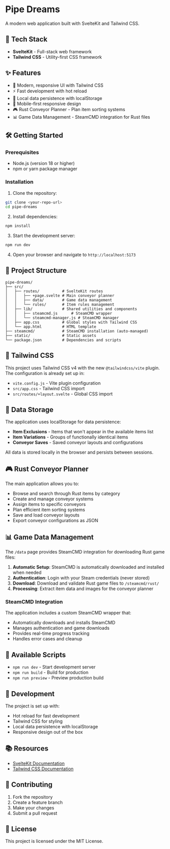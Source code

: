 # Pipe Dreams

A modern web application built with SvelteKit and Tailwind CSS.

## 🚀 Tech Stack

- **SvelteKit** - Full-stack web framework
- **Tailwind CSS** - Utility-first CSS framework

## ✨ Features

- 🎨 Modern, responsive UI with Tailwind CSS
- ⚡ Fast development with hot reload
- 💾 Local data persistence with localStorage
- 📱 Mobile-first responsive design
- 🎮 Rust Conveyor Planner - Plan item sorting systems
- 📊 Game Data Management - SteamCMD integration for Rust files

## 🛠️ Getting Started

### Prerequisites

- Node.js (version 18 or higher)
- npm or yarn package manager

### Installation

1. Clone the repository:
```bash
git clone <your-repo-url>
cd pipe-dreams
```

2. Install dependencies:
```bash
npm install
```

3. Start the development server:
```bash
npm run dev
```

4. Open your browser and navigate to `http://localhost:5173`

## 📁 Project Structure

```
pipe-dreams/
├── src/
│   ├── routes/          # SvelteKit routes
│   │   ├── +page.svelte # Main conveyor planner
│   │   ├── data/        # Game data management
│   │   └── rules/       # Item rules management
│   ├── lib/             # Shared utilities and components
│   │   ├── steamcmd.js      # SteamCMD wrapper
│   │   └── steamcmd-manager.js # SteamCMD manager
│   ├── app.css          # Global styles with Tailwind CSS
│   └── app.html         # HTML template
├── steamcmd/            # SteamCMD installation (auto-managed)
├── static/              # Static assets
└── package.json         # Dependencies and scripts
```

## 🎨 Tailwind CSS

This project uses Tailwind CSS v4 with the new `@tailwindcss/vite` plugin. The configuration is already set up in:

- `vite.config.js` - Vite plugin configuration
- `src/app.css` - Tailwind CSS import
- `src/routes/+layout.svelte` - Global CSS import

## 💾 Data Storage

The application uses localStorage for data persistence:
- **Item Exclusions** - Items that won't appear in the available items list
- **Item Variations** - Groups of functionally identical items
- **Conveyor Saves** - Saved conveyor layouts and configurations

All data is stored locally in the browser and persists between sessions.

## 🎮 Rust Conveyor Planner

The main application allows you to:
- Browse and search through Rust items by category
- Create and manage conveyor systems
- Assign items to specific conveyors
- Plan efficient item sorting systems
- Save and load conveyor layouts
- Export conveyor configurations as JSON

## 📊 Game Data Management

The `/data` page provides SteamCMD integration for downloading Rust game files:

1. **Automatic Setup**: SteamCMD is automatically downloaded and installed when needed
2. **Authentication**: Login with your Steam credentials (never stored)
3. **Download**: Download and validate Rust game files to `/steamcmd/rust/`
4. **Processing**: Extract item data and images for the conveyor planner

### SteamCMD Integration

The application includes a custom SteamCMD wrapper that:
- Automatically downloads and installs SteamCMD
- Manages authentication and game downloads
- Provides real-time progress tracking
- Handles error cases and cleanup

## 📝 Available Scripts

- `npm run dev` - Start development server
- `npm run build` - Build for production
- `npm run preview` - Preview production build

## 🔧 Development

The project is set up with:
- Hot reload for fast development
- Tailwind CSS for styling
- Local data persistence with localStorage
- Responsive design out of the box

## 📚 Resources

- [SvelteKit Documentation](https://kit.svelte.dev/)
- [Tailwind CSS Documentation](https://tailwindcss.com/docs)

## 🤝 Contributing

1. Fork the repository
2. Create a feature branch
3. Make your changes
4. Submit a pull request

## 📄 License

This project is licensed under the MIT License.
 